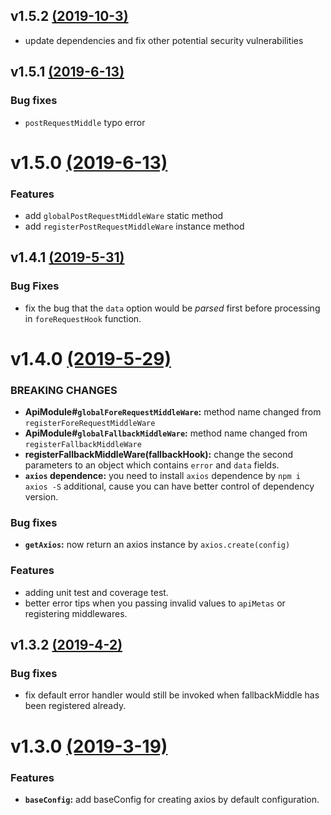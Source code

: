 ## v1.5.2 [(2019-10-3)](https://github.com/CalvinVon/axios-api-module/compare/v1.5.1...v1.5.2)
- update dependencies and fix other potential security vulnerabilities

## v1.5.1 [(2019-6-13)](https://github.com/CalvinVon/axios-api-module/compare/v1.5.0...v1.5.1)
### Bug fixes
- `postRequestMiddle` typo error

# v1.5.0 [(2019-6-13)](https://github.com/CalvinVon/axios-api-module/compare/v1.4.1...v1.5.0)
### Features
- add `globalPostRequestMiddleWare` static method
- add `registerPostRequestMiddleWare` instance method

## v1.4.1 [(2019-5-31)](https://github.com/CalvinVon/axios-api-module/compare/v1.4.0...v1.4.1)
### Bug Fixes
- fix the bug that the `data` option would be *parsed* first before processing in `foreRequestHook` function.

# v1.4.0 [(2019-5-29)](https://github.com/CalvinVon/axios-api-module/compare/v1.3.2release...v1.4.0)

### BREAKING CHANGES
- **ApiModule#`globalForeRequestMiddleWare`:** method name changed from `registerForeRequestMiddleWare`
- **ApiModule#`globalFallbackMiddleWare`:** method name changed from `registerFallbackMiddleWare`
- **registerFallbackMiddleWare(fallbackHook):** change the second parameters to an object which contains `error` and `data` fields.
- **`axios` dependence:** you need to install `axios` dependence by `npm i axios -S` additional, cause you can have better control of dependency version.

### Bug fixes
- **`getAxios`:** now return an axios instance by `axios.create(config)`

### Features
- adding unit test and coverage test.
- better error tips when you passing invalid values to `apiMetas` or registering middlewares.

## v1.3.2 [(2019-4-2)](https://github.com/CalvinVon/axios-api-module/compare/v1.3.0...v1.3.2release)
### Bug fixes
- fix default error handler would still be invoked when fallbackMiddle has been registered already.

# v1.3.0 [(2019-3-19)](https://github.com/CalvinVon/axios-api-module/compare/v1.2.0...v1.3.0)
### Features
- **`baseConfig`:** add baseConfig for creating axios by default configuration.
